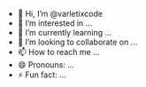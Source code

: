 - 👋 Hi, I’m @varletixcode
- 👀 I’m interested in ...
- 🌱 I’m currently learning ...
- 💞️ I’m looking to collaborate on ...
- 📫 How to reach me ...
- 😄 Pronouns: ...
- ⚡ Fun fact: ...

<!---
varletixcode/varletixcode is a ✨ special ✨ repository because its `README.md` (this file) appears on your GitHub profile.
You can click the Preview link to take a look at your changes.
--->
